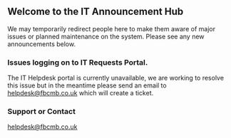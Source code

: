 
## Welcome to the IT Announcement Hub

We may temporarily redirect people here to make them aware of major issues or planned maintenance on the system.
Please see any new announcements below.

### Issues logging on to IT Requests Portal.

The IT Helpdesk portal is currently unavailable, we are working to resolve this issue but in the meantime please send an email to [helpdesk@fbcmb.co.uk](mailto:helpdesk@fbcmb.co.uk) which will create a ticket.


### Support or Contact
[helpdesk@fbcmb.co.uk](mailto:helpdesk@fbcmb.co.uk)


